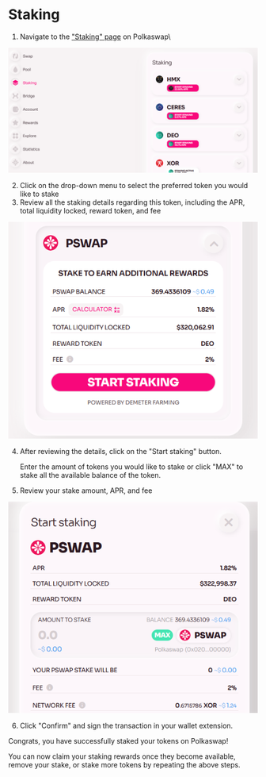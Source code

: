 # Staking

1.  Navigate to the ["Staking" page](https://polkaswap.io/#/staking/demeter/) on Polkaswap\

![](.gitbook/assets/polkaswap-staking-tab.png)

2.  Click on the drop-down menu to select the preferred token you would like to stake
3.  Review all the staking details regarding this token, including the APR, total liquidity locked, reward token, and fee

![](.gitbook/assets/polkaswap-staking-calculator.png)

4.  After reviewing the details, click on the "Start staking" button.

    Enter the amount of tokens you would like to stake or click "MAX" to stake all the available balance of the token.

5.  Review your stake amount, APR, and fee

![](.gitbook/assets/polkaswap-staking-review-screen.png)

6.  Click "Confirm" and sign the transaction in your wallet extension.

Congrats, you have successfully staked your tokens on Polkaswap!

You can now claim your staking rewards once they become available, remove your stake, or stake more tokens by repeating the above steps.
